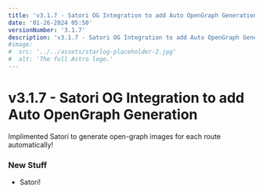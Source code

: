 ```yaml
---
title: 'v3.1.7 - Satori OG Integration to add Auto OpenGraph Generation'
date: '01-26-2024 05:50'
versionNumber: '3.1.7'
description: 'v3.1.7 - Satori OG Integration to add Auto OpenGraph Generation'
#image:
#  src: '../../assets/starlog-placeholder-2.jpg'
#  alt: 'The full Astro logo.'
---
```


# v3.1.7  - Satori OG Integration to add Auto OpenGraph Generation

Implimented Satori to generate open-graph images for each route automatically!

### New Stuff

- Satori!
